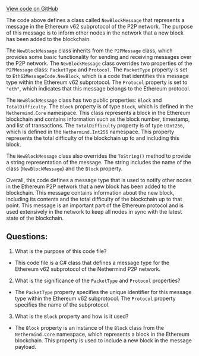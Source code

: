 [View code on GitHub](https://github.com/NethermindEth/nethermind/src/Nethermind/Nethermind.Network/P2P/Subprotocols/Eth/V62/Messages/NewBlockMessage.cs)

The code above defines a class called `NewBlockMessage` that represents a message in the Ethereum v62 subprotocol of the P2P network. The purpose of this message is to inform other nodes in the network that a new block has been added to the blockchain. 

The `NewBlockMessage` class inherits from the `P2PMessage` class, which provides some basic functionality for sending and receiving messages over the P2P network. The `NewBlockMessage` class overrides two properties of the `P2PMessage` class: `PacketType` and `Protocol`. The `PacketType` property is set to `Eth62MessageCode.NewBlock`, which is a code that identifies this message type within the Ethereum v62 subprotocol. The `Protocol` property is set to `"eth"`, which indicates that this message belongs to the Ethereum protocol.

The `NewBlockMessage` class has two public properties: `Block` and `TotalDifficulty`. The `Block` property is of type `Block`, which is defined in the `Nethermind.Core` namespace. This class represents a block in the Ethereum blockchain and contains information such as the block number, timestamp, and list of transactions. The `TotalDifficulty` property is of type `UInt256`, which is defined in the `Nethermind.Int256` namespace. This property represents the total difficulty of the blockchain up to and including this block.

The `NewBlockMessage` class also overrides the `ToString()` method to provide a string representation of the message. The string includes the name of the class (`NewBlockMessage`) and the `Block` property.

Overall, this code defines a message type that is used to notify other nodes in the Ethereum P2P network that a new block has been added to the blockchain. This message contains information about the new block, including its contents and the total difficulty of the blockchain up to that point. This message is an important part of the Ethereum protocol and is used extensively in the network to keep all nodes in sync with the latest state of the blockchain.
## Questions: 
 1. What is the purpose of this code file?
- This code file is a C# class that defines a message type for the Ethereum v62 subprotocol of the Nethermind P2P network.

2. What is the significance of the `PacketType` and `Protocol` properties?
- The `PacketType` property specifies the unique identifier for this message type within the Ethereum v62 subprotocol. The `Protocol` property specifies the name of the subprotocol.

3. What is the `Block` property and how is it used?
- The `Block` property is an instance of the `Block` class from the `Nethermind.Core` namespace, which represents a block in the Ethereum blockchain. This property is used to include a new block in the message payload.